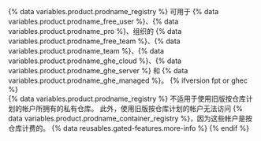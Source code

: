 {% data variables.product.prodname_registry %} 可用于 {% data variables.product.prodname_free_user %}、{% data variables.product.prodname_pro %}、组织的 {% data variables.product.prodname_free_team %}、{% data variables.product.prodname_team %}、{% data variables.product.prodname_ghe_cloud %}、{% data variables.product.prodname_ghe_server %} 和 {% data variables.product.prodname_ghe_managed %}。
{% ifversion fpt or ghec %}
<br>
{% data variables.product.prodname_registry %} 不适用于使用旧版按仓库计划的帐户所拥有的私有仓库。 此外，使用旧版按仓库计划的帐户无法访问 {% data variables.product.prodname_container_registry %}，因为这些帐户是按仓库计费的。 {% data reusables.gated-features.more-info %}
{% endif %}
